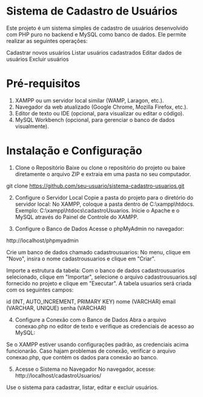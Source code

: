 # Sistema de Cadastro de Usuários

Este projeto é um sistema simples de cadastro de usuários desenvolvido com PHP puro no backend e MySQL como banco de dados. Ele permite realizar as seguintes operações:

Cadastrar novos usuários
Listar usuários cadastrados
Editar dados de usuários
Excluir usuários

# Pré-requisitos

1. XAMPP ou um servidor local similar (WAMP, Laragon, etc.).
2. Navegador da web atualizado (Google Chrome, Mozilla Firefox, etc.).
3. Editor de texto ou IDE (opcional, para visualizar ou editar o código).
4. MySQL Workbench (opcional, para gerenciar o banco de dados visualmente).

# Instalação e Configuração

1. Clone o Repositório
Baixe ou clone o repositório do projeto ou baixe diretamente o arquivo ZIP e extraia em uma pasta no seu computador.

git clone https://github.com/seu-usuario/sistema-cadastro-usuarios.git

2. Configure o Servidor Local
Copie a pasta do projeto para o diretório do servidor local:
No XAMPP, coloque a pasta dentro de C:\xampp\htdocs\. Exemplo: C:\xampp\htdocs\cadastroUsuarios.
Inicie o Apache e o MySQL através do Painel de Controle do XAMPP.

3. Configure o Banco de Dados
Acesse o phpMyAdmin no navegador:

http://localhost/phpmyadmin

Crie um banco de dados chamado cadastrousuarios: No menu, clique em "Novo", insira o nome cadastrousuarios e clique em "Criar". 

Importe a estrutura da tabela: Com o banco de dados cadastrousuarios selecionado, clique em "Importar", selecione o arquivo cadastrousuarios.sql fornecido no projeto e clique em "Executar".
A tabela usuarios será criada com os seguintes campos:

id (INT, AUTO_INCREMENT, PRIMARY KEY)
nome (VARCHAR)
email (VARCHAR, UNIQUE)
senha (VARCHAR)

4. Configure a Conexão com o Banco de Dados
Abra o arquivo conexao.php no editor de texto e verifique as credenciais de acesso ao MySQL:

<?php
$host = 'localhost';
$dbname = 'cadastrousuarios';
$username = 'root'; // Altere se necessário
$password = ''; // Altere se necessário
$pdo = new PDO("mysql:host=$host;dbname=$dbname;charset=utf8", $username, $password);
?>

Se o XAMPP estiver usando configurações padrão, as credenciais acima funcionarão. Caso hajam problemas de conexão, verificar o arquivo conexao.php, que contém os dados para conexão ao banco.

5. Acesse o Sistema no Navegador
No navegador, acesse: http://localhost/cadastroUsuarios/

Use o sistema para cadastrar, listar, editar e excluir usuários.
